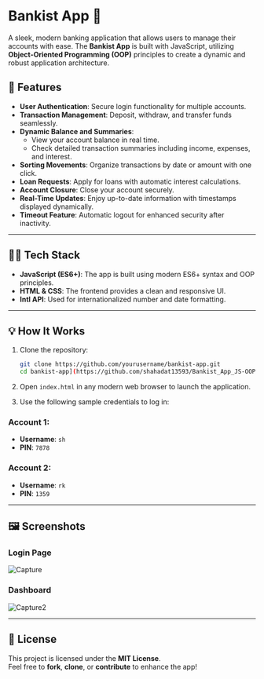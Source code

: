 # Bankist App 🏦

A sleek, modern banking application that allows users to manage their accounts with ease. The **Bankist App** is built with JavaScript, utilizing **Object-Oriented Programming (OOP)** principles to create a dynamic and robust application architecture.

## 🚀 Features

- **User Authentication**: Secure login functionality for multiple accounts.
- **Transaction Management**: Deposit, withdraw, and transfer funds seamlessly.
- **Dynamic Balance and Summaries**:
  - View your account balance in real time.
  - Check detailed transaction summaries including income, expenses, and interest.
- **Sorting Movements**: Organize transactions by date or amount with one click.
- **Loan Requests**: Apply for loans with automatic interest calculations.
- **Account Closure**: Close your account securely.
- **Real-Time Updates**: Enjoy up-to-date information with timestamps displayed dynamically.
- **Timeout Feature**: Automatic logout for enhanced security after inactivity.

---

## 🧑‍💻 Tech Stack

- **JavaScript (ES6+)**: The app is built using modern ES6+ syntax and OOP principles.
- **HTML & CSS**: The frontend provides a clean and responsive UI.
- **Intl API**: Used for internationalized number and date formatting.

---

## 💡 How It Works

1. Clone the repository:
   ```bash
   git clone https://github.com/yourusername/bankist-app.git
   cd bankist-app](https://github.com/shahadat13593/Bankist_App_JS-OOP-.git)
   ```

2. Open `index.html` in any modern web browser to launch the application.
3. Use the following sample credentials to log in:

### Account 1:
- **Username**: `sh`  
- **PIN**: `7878`

### Account 2:
- **Username**: `rk`  
- **PIN**: `1359`

---

## 🖼️ Screenshots

### Login Page
![Capture](https://github.com/user-attachments/assets/ee9b56ba-f83a-4a46-8d0f-58fd6479a9b6)


### Dashboard
![Capture2](https://github.com/user-attachments/assets/d5d86784-1bb5-413a-b054-b8f2f34338ac)


---

## 📜 License

This project is licensed under the **MIT License**.  
Feel free to **fork**, **clone**, or **contribute** to enhance the app!
